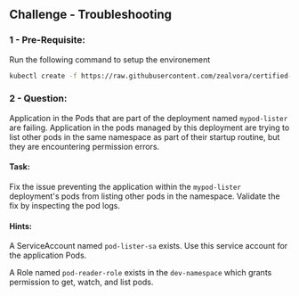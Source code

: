 ## Challenge - Troubleshooting

### 1 - Pre-Requisite:

Run the following command to setup the environement

```sh
kubectl create -f https://raw.githubusercontent.com/zealvora/certified-kubernetes-application-developer/refs/heads/master/practice-tests/sa.yaml
```
### 2 - Question:

Application in the Pods that are part of the deployment named `mypod-lister` are failing. Application in the pods managed by this deployment are trying to list other pods in the same namespace as part of their startup routine, but they are encountering permission errors.


#### Task:

Fix the  issue preventing the application within the `mypod-lister` deployment's pods from listing other pods in the namespace. Validate the fix by inspecting the pod logs.


#### Hints:

A ServiceAccount named `pod-lister-sa` exists. Use this service account for the application Pods.

A Role named `pod-reader-role` exists in the `dev-namespace` which grants permission to get, watch, and list pods.

